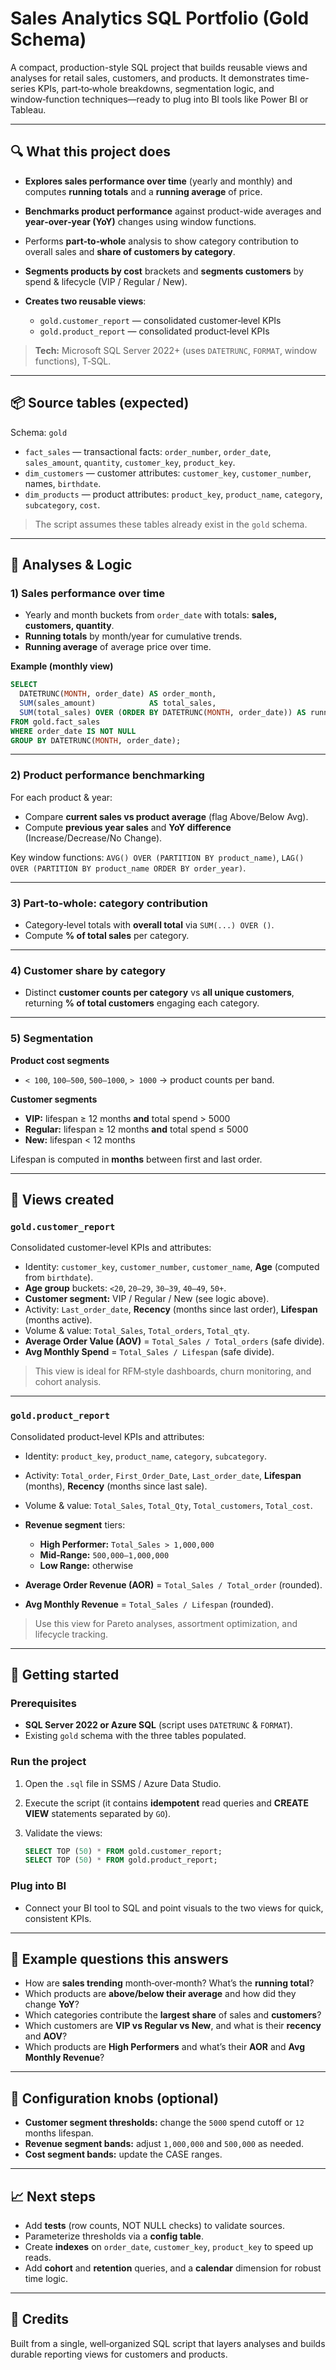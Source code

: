 # Sales Analytics SQL Portfolio (Gold Schema)

A compact, production-style SQL project that builds reusable views and analyses for retail sales, customers, and products. It demonstrates time-series KPIs, part‑to‑whole breakdowns, segmentation logic, and window‑function techniques—ready to plug into BI tools like Power BI or Tableau.

---

## 🔍 What this project does

* **Explores sales performance over time** (yearly and monthly) and computes **running totals** and a **running average** of price.
* **Benchmarks product performance** against product-wide averages and **year‑over‑year (YoY)** changes using window functions.
* Performs **part‑to‑whole** analysis to show category contribution to overall sales and **share of customers by category**.
* **Segments products by cost** brackets and **segments customers** by spend & lifecycle (VIP / Regular / New).
* **Creates two reusable views**:

  * `gold.customer_report` — consolidated customer‑level KPIs
  * `gold.product_report` — consolidated product‑level KPIs

> **Tech:** Microsoft SQL Server 2022+ (uses `DATETRUNC`, `FORMAT`, window functions), T‑SQL.

---

## 📦 Source tables (expected)

Schema: `gold`

* `fact_sales` — transactional facts: `order_number`, `order_date`, `sales_amount`, `quantity`, `customer_key`, `product_key`.
* `dim_customers` — customer attributes: `customer_key`, `customer_number`, names, `birthdate`.
* `dim_products` — product attributes: `product_key`, `product_name`, `category`, `subcategory`, `cost`.

> The script assumes these tables already exist in the `gold` schema.

---

## 🧮 Analyses & Logic

### 1) Sales performance over time

* Yearly and month buckets from `order_date` with totals: **sales, customers, quantity**.
* **Running totals** by month/year for cumulative trends.
* **Running average** of average price over time.

**Example (monthly view)**

```sql
SELECT
  DATETRUNC(MONTH, order_date) AS order_month,
  SUM(sales_amount)            AS total_sales,
  SUM(total_sales) OVER (ORDER BY DATETRUNC(MONTH, order_date)) AS running_total
FROM gold.fact_sales
WHERE order_date IS NOT NULL
GROUP BY DATETRUNC(MONTH, order_date);
```

---

### 2) Product performance benchmarking

For each product & year:

* Compare **current sales vs product average** (flag Above/Below Avg).
* Compute **previous year sales** and **YoY difference** (Increase/Decrease/No Change).

Key window functions: `AVG() OVER (PARTITION BY product_name)`, `LAG() OVER (PARTITION BY product_name ORDER BY order_year)`.

---

### 3) Part‑to‑whole: category contribution

* Category‑level totals with **overall total** via `SUM(...) OVER ()`.
* Compute **% of total sales** per category.

---

### 4) Customer share by category

* Distinct **customer counts per category** vs **all unique customers**, returning **% of total customers** engaging each category.

---

### 5) Segmentation

**Product cost segments**

* `< 100`, `100–500`, `500–1000`, `> 1000` → product counts per band.

**Customer segments**

* **VIP:** lifespan ≥ 12 months **and** total spend > 5000
* **Regular:** lifespan ≥ 12 months **and** total spend ≤ 5000
* **New:** lifespan < 12 months

Lifespan is computed in **months** between first and last order.

---

## 🧱 Views created

### `gold.customer_report`

Consolidated customer‑level KPIs and attributes:

* Identity: `customer_key`, `customer_number`, `customer_name`, **Age** (computed from `birthdate`).
* **Age group** buckets: `<20`, `20–29`, `30–39`, `40–49`, `50+`.
* **Customer segment:** VIP / Regular / New (see logic above).
* Activity: `Last_order_date`, **Recency** (months since last order), **Lifespan** (months active).
* Volume & value: `Total_Sales`, `Total_orders`, `Total_qty`.
* **Average Order Value (AOV)** = `Total_Sales / Total_orders` (safe divide).
* **Avg Monthly Spend** = `Total_Sales / Lifespan` (safe divide).

> This view is ideal for RFM‑style dashboards, churn monitoring, and cohort analysis.

---

### `gold.product_report`

Consolidated product‑level KPIs and attributes:

* Identity: `product_key`, `product_name`, `category`, `subcategory`.
* Activity: `Total_order`, `First_Order_Date`, `Last_order_date`, **Lifespan** (months), **Recency** (months since last sale).
* Volume & value: `Total_Sales`, `Total_Qty`, `Total_customers`, `Total_cost`.
* **Revenue segment** tiers:

  * **High Performer:** `Total_Sales > 1,000,000`
  * **Mid‑Range:** `500,000–1,000,000`
  * **Low Range:** otherwise
* **Average Order Revenue (AOR)** = `Total_Sales / Total_order` (rounded).
* **Avg Monthly Revenue** = `Total_Sales / Lifespan` (rounded).

> Use this view for Pareto analyses, assortment optimization, and lifecycle tracking.

---

## 🚀 Getting started

### Prerequisites

* **SQL Server 2022 or Azure SQL** (script uses `DATETRUNC` & `FORMAT`).
* Existing `gold` schema with the three tables populated.

### Run the project

1. Open the `.sql` file in SSMS / Azure Data Studio.
2. Execute the script (it contains **idempotent** read queries and **CREATE VIEW** statements separated by `GO`).
3. Validate the views:

   ```sql
   SELECT TOP (50) * FROM gold.customer_report;
   SELECT TOP (50) * FROM gold.product_report;
   ```

### Plug into BI

* Connect your BI tool to SQL and point visuals to the two views for quick, consistent KPIs.

---

## 🧪 Example questions this answers

* How are **sales trending** month‑over‑month? What’s the **running total**?
* Which products are **above/below their average** and how did they change **YoY**?
* Which categories contribute the **largest share** of sales and **customers**?
* Which customers are **VIP vs Regular vs New**, and what is their **recency** and **AOV**?
* Which products are **High Performers** and what’s their **AOR** and **Avg Monthly Revenue**?

---


## 🔧 Configuration knobs (optional)

* **Customer segment thresholds:** change the `5000` spend cutoff or `12` months lifespan.
* **Revenue segment bands:** adjust `1,000,000` and `500,000` as needed.
* **Cost segment bands:** update the CASE ranges.

---

## 📈 Next steps

* Add **tests** (row counts, NOT NULL checks) to validate sources.
* Parameterize thresholds via a **config table**.
* Create **indexes** on `order_date`, `customer_key`, `product_key` to speed up reads.
* Add **cohort** and **retention** queries, and a **calendar** dimension for robust time logic.

---

## 🙌 Credits

Built from a single, well‑organized SQL script that layers analyses and builds durable reporting views for customers and products.

